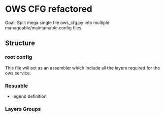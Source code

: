 # OWS CFG refactored
Goal: Split mega single file ows_cfg.py into multiple manageable/maintainable config files.

## Structure
### root config
This file will act as an assembler which include all the layers required for the ows service.

### Resuable
- legend definition

### Layers Groups